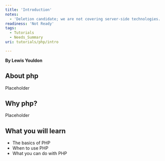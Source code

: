 ```yaml
---
title: 'Introduction'
notes:
  - 'Deletion candidate; we are not covering server-side technologies.'
readiness: 'Not Ready'
tags:
  - Tutorials
  - Needs_Summary
uri: tutorials/php/intro

---
```

**By Lewis Youldon**

## About php

Placeholder

## Why php?

Placeholder

## What you will learn

-   The basics of PHP
-   When to use PHP
-   What you can do with PHP


